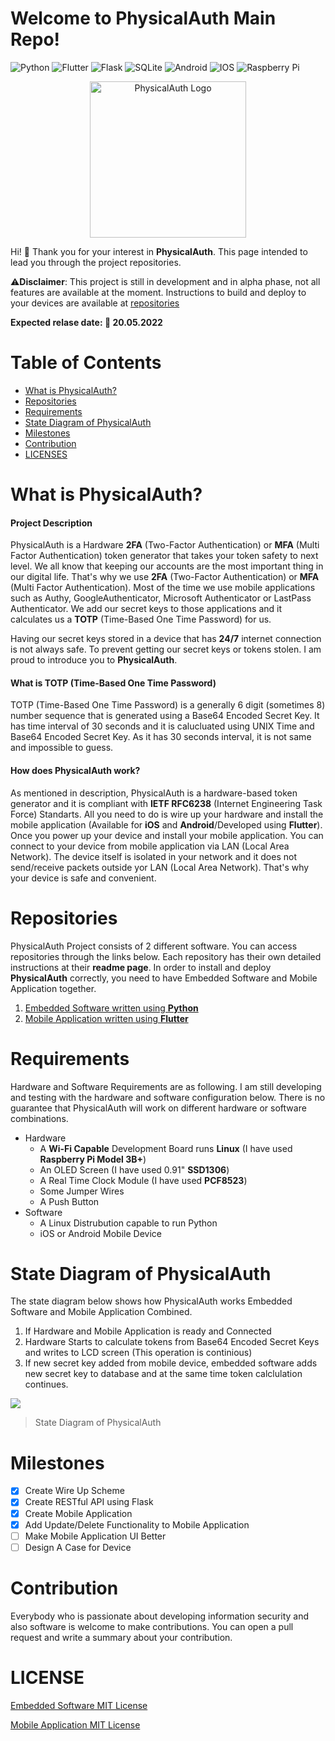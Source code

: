 # Welcome to PhysicalAuth Main Repo!
![Python](https://img.shields.io/badge/python-3670A0?style=for-the-badge&logo=python&logoColor=ffdd54) ![Flutter](https://img.shields.io/badge/Flutter-%2302569B.svg?style=for-the-badge&logo=Flutter&logoColor=white) ![Flask](https://img.shields.io/badge/flask-%23000.svg?style=for-the-badge&logo=flask&logoColor=white) ![SQLite](https://img.shields.io/badge/sqlite-%2307405e.svg?style=for-the-badge&logo=sqlite&logoColor=white) ![Android](https://img.shields.io/badge/Android-3DDC84?style=for-the-badge&logo=android&logoColor=white) ![IOS](https://img.shields.io/badge/iOS-000000?style=for-the-badge&logo=ios&logoColor=white) ![Raspberry Pi](https://img.shields.io/badge/-RaspberryPi-C51A4A?style=for-the-badge&logo=Raspberry-Pi)
<p align="center">
  <img width="250" height="250" src="https://i.ibb.co/3zzNH99/Physical-Auth-Logo50.png"  title="PhysicalAuth Logo">
</p>


Hi! :wave: Thank you for your interest in **PhysicalAuth**. This page intended to lead you through the project repositories. 


:warning:**Disclaimer**: This project is still in development and in alpha phase, not all features are available at the moment. Instructions to build and deploy to your devices are available at [repositories](#repositories)

**Expected relase date: :date: 20.05.2022**

# Table of Contents
 - [What is PhysicalAuth?](#what-is-physicalauth)
 - [Repositories](#repositories)
 - [Requirements](#requirements)
 - [State Diagram of PhysicalAuth](#state-diagram-of-physicalauth)
 - [Milestones](#milestones)
 - [Contribution](#contribution)
 - [LICENSES](#license)



# What is PhysicalAuth?
#### Project Description
  PhysicalAuth is a Hardware  **2FA** (Two-Factor Authentication) or **MFA** (Multi Factor Authentication) token generator that takes your token safety to next level. We all know that keeping our accounts are the most important thing in our digital life. That's why we use **2FA** (Two-Factor Authentication) or **MFA** (Multi Factor Authentication). Most of the time we use mobile applications such as Authy, GoogleAuthenticator, Microsoft Authenticator or LastPass Authenticator. We add our secret keys to those applications and it calculates us a **TOTP** (Time-Based One Time Password) for us.

Having our secret keys stored in a device that has **24/7** internet connection is not always safe. To prevent getting our secret keys or tokens stolen. I am proud to introduce you to **PhysicalAuth**.

#### What is TOTP (Time-Based One Time Password)
  TOTP (Time-Based One Time Password) is a generally 6 digit (sometimes 8) number sequence that is generated using a Base64 Encoded Secret Key. It has time interval of 30 seconds and it is calucluated using UNIX Time and Base64 Encoded Secret Key. As it has 30 seconds interval, it is not same and impossible to guess.
#### How does PhysicalAuth work?
  As mentioned in description, PhysicalAuth is a hardware-based token generator and it is compliant with **IETF RFC6238** (Internet Engineering Task Force) Standarts. All you need to do is wire up your hardware and install the mobile application (Available for **iOS** and **Android**/Developed using **Flutter**). Once you power up your device and install your mobile application. You can connect to your device from mobile application via LAN (Local Area Network). The device itself is isolated in your network and it does not send/receive packets outside yor LAN (Local Area Network). That's why your device is safe and convenient.   
# Repositories
  PhysicalAuth Project consists of 2 different software. You can access repositories through the links below. Each repository has their own detailed instructions at their **readme page**. In order to install and deploy **PhysicalAuth** correctly, you need to have Embedded Software and Mobile Application together.

 1. [Embedded Software written using **Python**](https://github.com/sacitkuheylan/PhysicalAuthEmbedded)
 2. [Mobile Application written using **Flutter**](https://github.com/sacitkuheylan/PhysicalAuthMobile)

# Requirements
  Hardware and Software Requirements are as following. I am still developing and testing with the hardware and software configuration below. There is no guarantee that PhysicalAuth will work on different hardware or software combinations.
 - Hardware 
 	 - A **Wi-Fi Capable** Development Board runs **Linux** (I have used **Raspberry Pi Model 3B+**)
	 - An OLED Screen (I have used 0.91" **SSD1306**)
	 - A Real Time Clock Module (I have used **PCF8523**)
	 - Some Jumper Wires
	 - A Push Button
 - Software
	 - A Linux Distrubution capable to run Python
	 - iOS or Android Mobile Device


# State Diagram of PhysicalAuth
  The state diagram below shows how PhysicalAuth works Embedded Software and Mobile Application Combined.

 1. If Hardware and Mobile Application is ready and Connected
 2. Hardware Starts to calculate tokens from Base64 Encoded Secret Keys and writes to LCD screen (This operation is continious)
 3. If new secret key added from mobile device, embedded software adds new secret key to database and at the same time token calclulation continues.

[![](https://mermaid.ink/img/pako:eNqdkj1rwzAQhv-KuaFDiZeOhhTSpNAS0qHOVnW46s6NqCwZWaoxIf-98kcGtyENuUncPe8jgW4P0hJDBrVHzyuFnw7L9PtOmCTW2-17kqb3yRM6atBx3kHzV0Zqp8DGfijNi6rSSqJX1vwhTygm6psYXlpjWHbxeR6k5LoesufsF0vOM70m39lmiVoGHfW0tV9sxvCpyT-RC-5LnosXbvrQgohpCP5q9mQ8xeaa261dPQzYpHXt8-P_DcSxYAYluxIVxZ3YdzMBfsclC8jikbjAoL0AYQ4RDRVF4SMpbx1kBeqaZ4DB27w1EjLvAh-hcbVG6vAD4p7WhQ)](https://mermaid-js.github.io/mermaid-live-editor/edit#pako:eNqdkj1rwzAQhv-KuaFDiZeOhhTSpNAS0qHOVnW46s6NqCwZWaoxIf-98kcGtyENuUncPe8jgW4P0hJDBrVHzyuFnw7L9PtOmCTW2-17kqb3yRM6atBx3kHzV0Zqp8DGfijNi6rSSqJX1vwhTygm6psYXlpjWHbxeR6k5LoesufsF0vOM70m39lmiVoGHfW0tV9sxvCpyT-RC-5LnosXbvrQgohpCP5q9mQ8xeaa261dPQzYpHXt8-P_DcSxYAYluxIVxZ3YdzMBfsclC8jikbjAoL0AYQ4RDRVF4SMpbx1kBeqaZ4DB27w1EjLvAh-hcbVG6vAD4p7WhQ)
> State Diagram of PhysicalAuth

# Milestones

 - [x] Create Wire Up Scheme
 - [x] Create RESTful API using Flask
 - [x] Create Mobile Application
 - [x] Add Update/Delete Functionality to Mobile Application
 - [ ] Make Mobile Application UI Better
 - [ ] Design A Case for Device

# Contribution
  Everybody who is passionate about developing information security and also software is welcome to make contributions. You can open a pull request and write a summary about your contribution.

# LICENSE
[Embedded Software MIT License](https://github.com/sacitkuheylan/PhysicalAuthEmbedded/blob/master/LICENSE)

[Mobile Application MIT License](https://github.com/sacitkuheylan/PhysicalAuthMobile/blob/master/LICENSE)
